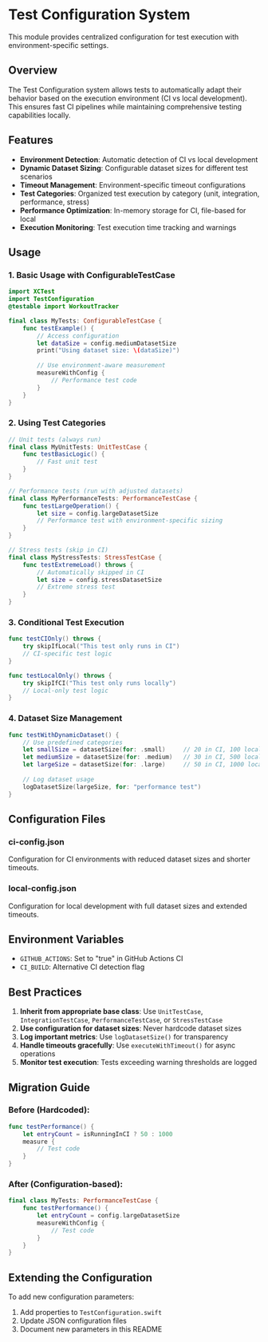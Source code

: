 # Test Configuration System

This module provides centralized configuration for test execution with environment-specific settings.

## Overview

The Test Configuration system allows tests to automatically adapt their behavior based on the execution environment (CI vs local development). This ensures fast CI pipelines while maintaining comprehensive testing capabilities locally.

## Features

- **Environment Detection**: Automatic detection of CI vs local development
- **Dynamic Dataset Sizing**: Configurable dataset sizes for different test scenarios
- **Timeout Management**: Environment-specific timeout configurations
- **Test Categories**: Organized test execution by category (unit, integration, performance, stress)
- **Performance Optimization**: In-memory storage for CI, file-based for local
- **Execution Monitoring**: Test execution time tracking and warnings

## Usage

### 1. Basic Usage with ConfigurableTestCase

```swift
import XCTest
import TestConfiguration
@testable import WorkoutTracker

final class MyTests: ConfigurableTestCase {
    func testExample() {
        // Access configuration
        let dataSize = config.mediumDatasetSize
        print("Using dataset size: \(dataSize)")
        
        // Use environment-aware measurement
        measureWithConfig {
            // Performance test code
        }
    }
}
```

### 2. Using Test Categories

```swift
// Unit tests (always run)
final class MyUnitTests: UnitTestCase {
    func testBasicLogic() {
        // Fast unit test
    }
}

// Performance tests (run with adjusted datasets)
final class MyPerformanceTests: PerformanceTestCase {
    func testLargeOperation() {
        let size = config.largeDatasetSize
        // Performance test with environment-specific sizing
    }
}

// Stress tests (skip in CI)
final class MyStressTests: StressTestCase {
    func testExtremeLoad() throws {
        // Automatically skipped in CI
        let size = config.stressDatasetSize
        // Extreme stress test
    }
}
```

### 3. Conditional Test Execution

```swift
func testCIOnly() throws {
    try skipIfLocal("This test only runs in CI")
    // CI-specific test logic
}

func testLocalOnly() throws {
    try skipIfCI("This test only runs locally")
    // Local-only test logic
}
```

### 4. Dataset Size Management

```swift
func testWithDynamicDataset() {
    // Use predefined categories
    let smallSize = datasetSize(for: .small)     // 20 in CI, 100 locally
    let mediumSize = datasetSize(for: .medium)   // 30 in CI, 500 locally
    let largeSize = datasetSize(for: .large)     // 50 in CI, 1000 locally
    
    // Log dataset usage
    logDatasetSize(largeSize, for: "performance test")
}
```

## Configuration Files

### ci-config.json
Configuration for CI environments with reduced dataset sizes and shorter timeouts.

### local-config.json
Configuration for local development with full dataset sizes and extended timeouts.

## Environment Variables

- `GITHUB_ACTIONS`: Set to "true" in GitHub Actions CI
- `CI_BUILD`: Alternative CI detection flag

## Best Practices

1. **Inherit from appropriate base class**: Use `UnitTestCase`, `IntegrationTestCase`, `PerformanceTestCase`, or `StressTestCase`
2. **Use configuration for dataset sizes**: Never hardcode dataset sizes
3. **Log important metrics**: Use `logDatasetSize()` for transparency
4. **Handle timeouts gracefully**: Use `executeWithTimeout()` for async operations
5. **Monitor test execution**: Tests exceeding warning thresholds are logged

## Migration Guide

### Before (Hardcoded):
```swift
func testPerformance() {
    let entryCount = isRunningInCI ? 50 : 1000
    measure {
        // Test code
    }
}
```

### After (Configuration-based):
```swift
final class MyTests: PerformanceTestCase {
    func testPerformance() {
        let entryCount = config.largeDatasetSize
        measureWithConfig {
            // Test code
        }
    }
}
```

## Extending the Configuration

To add new configuration parameters:

1. Add properties to `TestConfiguration.swift`
2. Update JSON configuration files
3. Document new parameters in this README
